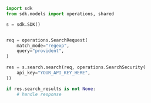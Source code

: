 <!-- Start SDK Example Usage -->
```python
import sdk
from sdk.models import operations, shared

s = sdk.SDK()


req = operations.SearchRequest(
    match_mode="regexp",
    query="provident",
)
    
res = s.search.search(req, operations.SearchSecurity(
    api_key="YOUR_API_KEY_HERE",
))

if res.search_results is not None:
    # handle response
```
<!-- End SDK Example Usage -->